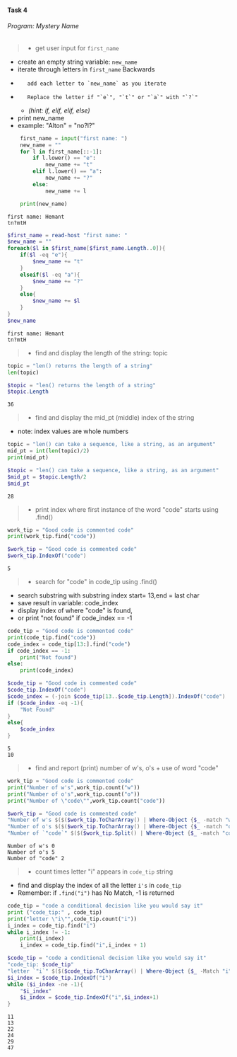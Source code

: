 ####  Task 4
###### Program: Mystery Name

>-    get user input for `first_name`
-    create an empty string variable: `new_name`
-    iterate through letters in `first_name` Backwards
-        add each letter to `new_name` as you iterate
-        Replace the letter if "`e`", "`t`" or "`a`" with "`?`"
  - *(hint: if, elif, elif, else)*
-    print new_name
-    example: "Alton" = "no?l?"

``` python
    first_name = input("first name: ")
    new_name = ""
    for l in first_name[::-1]:
        if l.lower() == "e":
            new_name += "t"
        elif l.lower() == "a":
            new_name += "?"
        else:
            new_name += l

    print(new_name)
```
    first name: Hemant
    tn?mtH

``` powershell
$first_name = read-host "first name: "
$new_name = ""
foreach($l in $first_name[$first_name.Length..0]){
    if($l -eq "e"){
        $new_name += "t"
    }
    elseif($l -eq "a"){
        $new_name += "?"
    }
    else{
        $new_name += $l
    }
}
$new_name
```
```
first name: Hemant
tn?mtH
```
>- find and display the length of the string: topic

``` python
topic = "len() returns the length of a string"
len(topic)
```
``` powershell
$topic = "len() returns the length of a string"
$topic.Length
```
```
36
```
>- find and display the mid_pt (middle) index of the string
- note: index values are whole numbers

``` Python
topic = "len() can take a sequence, like a string, as an argument"
mid_pt = int(len(topic)/2)
print(mid_pt)
```
``` Powershell
$topic = "len() can take a sequence, like a string, as an argument"
$mid_pt = $topic.Length/2
$mid_pt
```
```
28
```
>- print index where first instance of the word  "code" starts using .find()

``` python
work_tip = "Good code is commented code"
print(work_tip.find("code"))
```
``` Powershell
$work_tip = "Good code is commented code"
$work_tip.IndexOf("code")
```
```
5
```

> - search for "code" in code_tip using .find()
- search substring with substring index start= 13,end = last char
- save result in variable: code_index
- display index of where "code" is found,
- or print "not found" if code_index == -1

``` python
code_tip = "Good code is commented code"
print(code_tip.find("code"))
code_index = code_tip[13:].find("code")
if code_index == -1:
    print("Not found")
else:
    print(code_index)
```
``` Powershell
$code_tip = "Good code is commented code"
$code_tip.IndexOf("code")
$code_index = (-join $code_tip[13..$code_tip.Length]).IndexOf("code")
if ($code_index -eq -1){
    "Not Found"
}
else{
    $code_index
}
```
```
5
10
```
>- find and report (print) number of w's, o's + use of word "code"

``` python
work_tip = "Good code is commented code"
print("Number of w's",work_tip.count("w"))
print("Number of o's",work_tip.count("o"))
print("Number of \"code\"",work_tip.count("code"))
```
``` powershell
$work_tip = "Good code is commented code"
"Number of w's $($($work_tip.ToCharArray() | Where-Object {$_ -match "w"}).count)"
"Number of o's $($($work_tip.ToCharArray() | Where-Object {$_ -match "o"}).count)"
"Number of `"code`" $($($work_tip.Split() | Where-Object {$_ -match "code"}).count)"
```
```
Number of w's 0
Number of o's 5
Number of "code" 2
```
>- count times letter "i" appears in `code_tip` string
- find and display the index of all the letter `i's` in `code_tip`
- Remember: if `.find("i")` has No Match, -1 is returned

``` python
code_tip = "code a conditional decision like you would say it"
print ("code_tip:" , code_tip)
print("letter \"i\"",code_tip.count("i"))
i_index = code_tip.find("i")
while i_index != -1:
    print(i_index)    
    i_index = code_tip.find("i",i_index + 1)
```
``` powershell
$code_tip = "code a conditional decision like you would say it"
"code_tip: $code_tip"
"letter `"i`" $($($code_tip.ToCharArray() | Where-Object {$_ -Match "i"}).count)"
$i_index = $code_tip.IndexOf("i")
while ($i_index -ne -1){
    "$i_index"
    $i_index = $code_tip.IndexOf("i",$i_index+1)
}
```
```
11
13
22
24
29
47
```
